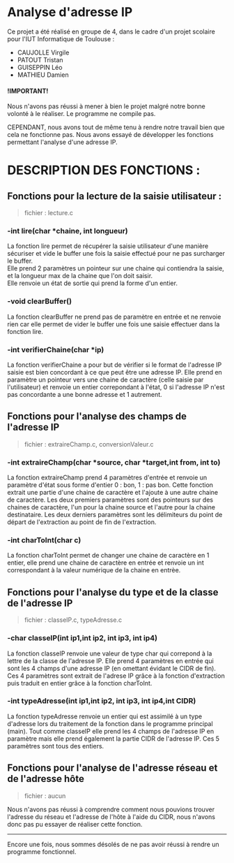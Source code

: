 # Analyse d'adresse IP
Ce projet a été réalisé en groupe de 4, dans le cadre d'un projet scolaire pour l'IUT Informatique de Toulouse :  
* CAUJOLLE Virgile  
* PATOUT Tristan  
* GUISEPPIN Léo  
* MATHIEU Damien  

#### !IMPORTANT! 
Nous n'avons pas réussi à mener à bien le projet malgré notre bonne volonté à le réaliser. Le programme ne compile pas.  

CEPENDANT, nous avons tout de même tenu à rendre notre travail bien que cela ne fonctionne pas. Nous avons essayé de développer les fonctions
permettant l'analyse d'une adresse IP.  

# DESCRIPTION DES FONCTIONS :   

## Fonctions pour la lecture de la saisie utilisateur :
> fichier : lecture.c 

### -int lire(char \*chaine, int longueur)  

La fonction lire permet de récupérer la saisie utilisateur d'une manière sécuriser et vide le buffer une fois la saisie effectué pour ne pas surcharger le buffer.  
Elle prend 2 paramètres un pointeur sur une chaine qui contiendra la saisie, et la longueur max de la chaine que l'on doit saisir.  
Elle renvoie un état de sortie qui prend la forme d'un entier.

### -void clearBuffer()

La fonction clearBuffer ne prend pas de paramètre en entrée et ne renvoie rien car elle permet de vider le buffer une fois une saisie effectuer dans la fonction lire.
  
### -int verifierChaine(char \*ip)

La fonction verifierChaine a pour but de vérifier si le format de l'adresse IP saisie est bien concordant à ce que peut être une adresse IP.
Elle prend en paramètre un pointeur vers une chaine de caractère (celle saisie par l'utilisateur) et renvoie un entier correpondant à l'état, 0 si l'adresse IP n'est pas
concordante a une bonne adresse et 1 autrement.

## Fonctions pour l'analyse des champs de l'adresse IP
> fichier : extraireChamp.c, conversionValeur.c

### -int  extraireChamp(char \*source, char \*target,int from, int to)

La fonction extraireChamp prend 4 paramètres d'entrée et renvoie un paramètre d'état sous forme d'entier 0 : bon, 1 : pas bon. Cette fonction extrait une partie d'une chaine de caractère et l'ajoute à une autre chaine de caractère.
Les deux premiers paramètres sont des pointeurs sur des chaines de caractère, l'un pour la chaine source et l'autre pour la chaine destinataire. 
Les deux derniers paramètres sont les délimiteurs du point de départ de l'extraction au point de fin de l'extraction.

### -int charToInt(char c)

La fonction charToInt permet de changer une chaine de caractère en 1 entier, elle prend une chaine de caractère en entrée et renvoie un int correspondant à la valeur numérique de la chaine en entrèe.

## Fonctions pour l'analyse du type et de la classe de l'adresse IP
> fichier : classeIP.c, typeAdresse.c

### -char classeIP(int ip1,int ip2, int ip3, int ip4)

La fonction classeIP renvoie une valeur de type char qui correpond à la lettre de la classe de l'adresse IP. Elle prend 4 paramètres en entrée qui sont les 4 champs d'une adresse IP (en omettant évidant le CIDR de fin). Ces 4 paramètres sont extrait de l'adrese IP grâce à la fonction d'extraction puis traduit en entier grâce à la fonction charToInt.

### -int typeAdresse(int ip1,int ip2, int ip3, int ip4,int CIDR)

La fonction typeAdresse renvoie un entier qui est assimilé à un type d'adresse lors du traitement de la fonction dans le programme principal (main). Tout comme classeIP elle prend les 4 champs de l'adresse IP en paramètre mais elle prend également la partie CIDR de l'adresse IP. Ces 5 paramètres sont tous des entiers.

## Fonctions pour l'analyse de l'adresse réseau et de l'adresse hôte
> fichier : aucun

Nous n'avons pas réussi à comprendre comment nous pouvions trouver l'adresse du réseau et l'adresse de l'hôte à l'aide du CIDR, nous n'avons donc pas pu essayer de réaliser cette fonction.

-------

Encore une fois, nous sommes désolés de ne pas avoir réussi à rendre un programme fonctionnel.


